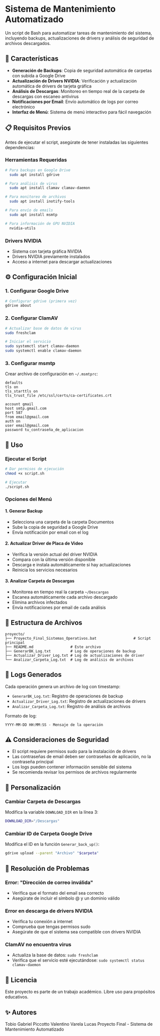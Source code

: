 # Sistema de Mantenimiento Automatizado

Un script de Bash para automatizar tareas de mantenimiento del sistema, incluyendo backups, actualizaciones de drivers y análisis de seguridad de archivos descargados.

## 🚀 Características

- **Generación de Backups**: Copia de seguridad automática de carpetas con subida a Google Drive
- **Actualización de Drivers NVIDIA**: Verificación y actualización automática de drivers de tarjeta gráfica
- **Análisis de Descargas**: Monitoreo en tiempo real de la carpeta de descargas con escaneo antivirus
- **Notificaciones por Email**: Envío automático de logs por correo electrónico
- **Interfaz de Menú**: Sistema de menú interactivo para fácil navegación

## 📋 Requisitos Previos

Antes de ejecutar el script, asegúrate de tener instaladas las siguientes dependencias:

### Herramientas Requeridas
```bash
# Para backups en Google Drive
  sudo apt install gdrive

# Para análisis de virus
  sudo apt install clamav clamav-daemon

# Para monitoreo de archivos
  sudo apt install inotify-tools

# Para envío de emails
  sudo apt install msmtp

# Para información de GPU NVIDIA
  nvidia-utils

```

### Drivers NVIDIA
- Sistema con tarjeta gráfica NVIDIA
- Drivers NVIDIA previamente instalados
- Acceso a internet para descargar actualizaciones

## ⚙️ Configuración Inicial

### 1. Configurar Google Drive
```bash
# Configurar gdrive (primera vez)
gdrive about
```

### 2. Configurar ClamAV
```bash
# Actualizar base de datos de virus
sudo freshclam

# Iniciar el servicio
sudo systemctl start clamav-daemon
sudo systemctl enable clamav-daemon
```

### 3. Configurar msmtp
Crear archivo de configuración en `~/.msmtprc`:
```
defaults
tls on
tls_starttls on
tls_trust_file /etc/ssl/certs/ca-certificates.crt

account gmail
host smtp.gmail.com
port 587
from email@gmail.com
auth on
user email@gmail.com
password tu_contraseña_de_aplicacion
```

## 🚀 Uso

### Ejecutar el Script
```bash
# Dar permisos de ejecución
chmod +x script.sh

# Ejecutar
./script.sh
```

### Opciones del Menú

#### 1. Generar Backup
- Selecciona una carpeta de la carpeta Documentos
- Sube la copia de seguridad a Google Drive
- Envía notificación por email con el log

#### 2. Actualizar Driver de Placa de Video
- Verifica la versión actual del driver NVIDIA
- Compara con la última versión disponible
- Descarga e instala automáticamente si hay actualizaciones
- Reinicia los servicios necesarios

#### 3. Analizar Carpeta de Descargas
- Monitorea en tiempo real la carpeta `~/Descargas`
- Escanea automáticamente cada archivo descargado
- Elimina archivos infectados
- Envía notificaciones por email de cada análisis

## 📁 Estructura de Archivos

```
proyecto/
├── Proyecto_Final_Sistemas_Operativos.bat                 # Script principal
├── README.md                 # Este archivo
├── GenerarBK_Log.txt         # Log de operaciones de backup
├── Actualizar_Driver_Log.txt # Log de actualizaciones de driver
└── Analizar_Carpeta_Log.txt  # Log de análisis de archivos
```

## 📝 Logs Generados

Cada operación genera un archivo de log con timestamp:
- `GenerarBK_Log.txt`: Registro de operaciones de backup
- `Actualizar_Driver_Log.txt`: Registro de actualizaciones de drivers
- `Analizar_Carpeta_Log.txt`: Registro de análisis de archivos

Formato de log:
```
YYYY-MM-DD HH:MM:SS - Mensaje de la operación
```

## ⚠️ Consideraciones de Seguridad

- El script requiere permisos sudo para la instalación de drivers
- Las contraseñas de email deben ser contraseñas de aplicación, no la contraseña principal
- Los logs pueden contener información sensible del sistema
- Se recomienda revisar los permisos de archivos regularmente

## 🔧 Personalización

### Cambiar Carpeta de Descargas
Modifica la variable `DOWNLOAD_DIR` en la línea 3:
```bash
DOWNLOAD_DIR="/Descargas"
```

### Cambiar ID de Carpeta Google Drive
Modifica el ID en la función `Generar_back_up()`:
```bash
gdrive upload --parent "Archivo" "$carpeta"
```

## 🐛 Resolución de Problemas

### Error: "Dirección de correo inválida"
- Verifica que el formato del email sea correcto
- Asegúrate de incluir el símbolo @ y un dominio válido

### Error en descarga de drivers NVIDIA
- Verifica tu conexión a internet
- Comprueba que tengas permisos sudo
- Asegúrate de que el sistema sea compatible con drivers NVIDIA

### ClamAV no encuentra virus
- Actualiza la base de datos: `sudo freshclam`
- Verifica que el servicio esté ejecutándose: `sudo systemctl status clamav-daemon`

## 📄 Licencia

Este proyecto es parte de un trabajo académico. Libre uso para propósitos educativos.

## ✨ Autores
  Tobio Gabriel
  Piccotto Valentino
  Varela Lucas
Proyecto Final - Sistema de Mantenimiento Automatizado

